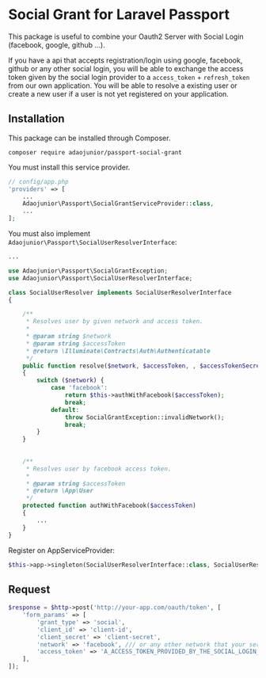 # Social Grant for Laravel Passport

This package is useful to combine your Oauth2 Server with Social Login (facebook, google, github ...).

If you have a api that accepts registration/login using google, facebook, github or any other social login,
you will be able to exchange the access token given by the social login provider to a `access_token` + `refresh_token` from our own application.
You will be able to resolve a existing user or create a new user if a user is not yet registered on your application.

## Installation

This package can be installed through Composer.

```
composer require adaojunior/passport-social-grant
```

You must install this service provider.

```php
// config/app.php
'providers' => [
    ...
    Adaojunior\Passport\SocialGrantServiceProvider::class,
    ...
];
```

You must also implement `Adaojunior\Passport\SocialUserResolverInterface`:

```php
...

use Adaojunior\Passport\SocialGrantException;
use Adaojunior\Passport\SocialUserResolverInterface;

class SocialUserResolver implements SocialUserResolverInterface
{

    /**
     * Resolves user by given network and access token.
     *
     * @param string $network
     * @param string $accessToken
     * @return \Illuminate\Contracts\Auth\Authenticatable
     */
    public function resolve($network, $accessToken, , $accessTokenSecret = null)
    {
        switch ($network) {
            case 'facebook':
                return $this->authWithFacebook($accessToken);
                break;
            default:
                throw SocialGrantException::invalidNetwork();
                break;
        }
    }
    
    
    /**
     * Resolves user by facebook access token.
     *
     * @param string $accessToken
     * @return \App\User
     */
    protected function authWithFacebook($accessToken)
    {
        ...
    }
}

```

Register on AppServiceProvider:

```php
$this->app->singleton(SocialUserResolverInterface::class, SocialUserResolver::class);
```


## Request

```php
$response = $http->post('http://your-app.com/oauth/token', [
    'form_params' => [
        'grant_type' => 'social',
        'client_id' => 'client-id',
        'client_secret' => 'client-secret',
        'network' => 'facebook', /// or any other network that your server is able to resolve.
        'access_token' => 'A_ACCESS_TOKEN_PROVIDED_BY_THE_SOCIAL_LOGIN_PROVIDER',
    ],
]);
```
